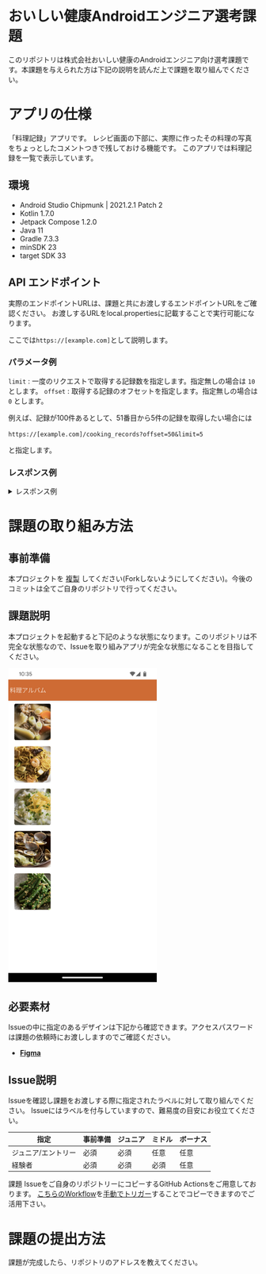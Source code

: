 # おいしい健康Androidエンジニア選考課題
このリポジトリは株式会社おいしい健康のAndroidエンジニア向け選考課題です。本課題を与えられた方は下記の説明を読んだ上で課題を取り組んでください。

# アプリの仕様
「料理記録」アプリです。 レシピ画面の下部に、実際に作ったその料理の写真をちょっとしたコメントつきで残しておける機能です。
このアプリでは料理記録を一覧で表示しています。

## 環境
- Android Studio Chipmunk | 2021.2.1 Patch 2
- Kotlin 1.7.0
- Jetpack Compose 1.2.0
- Java 11
- Gradle 7.3.3
- minSDK 23
- target SDK 33


## API エンドポイント

実際のエンドポイントURLは、課題と共にお渡しするエンドポイントURLをご確認ください。 お渡しするURLをlocal.propertiesに記載することで実行可能になります。 

ここでは`https://[example.com]`として説明します。

### パラメータ例

`limit` :  一度のリクエストで取得する記録数を指定します。指定無しの場合は `10` とします。
`offset` : 取得する記録のオフセットを指定します。指定無しの場合は `0` とします。

例えば、記録が100件あるとして、51番目から5件の記録を取得したい場合には

`https://[example.com]/cooking_records?offset=50&limit=5`

と指定します。

### レスポンス例
<details>
<summary>レスポンス例</summary>

<pre>
{
  pagination: {
    total: 100,  # 総レコード数
    offset: 50,  # オフセット
    limit: 5     # リクエスト時指定の取得数
  },
  cooking_records: [
    {
      "image_url": "https://[example.com]/images/51.jpg", # 写真のURL
      "comment": "パンチのきいた辛味が印象的です。",                             # コメント
      "recipe_type": "main_dish",                                         # レシピの種類（main_dish: 主菜/主食, side_dish: 副菜, soup: スープ)
      "recorded_at": "2018-04-21 14:04:22"                                # 記録日時
    },
    {
      "image_url": "https://[example.com]/images/52.jpg",
      "comment": "ごまのコクと酸味がさわやかなタレを添えて。",
      "recipe_type": "main_dish",
      "recorded_at": "2018-04-20 14:04:42"
    },
    {
      "image_url": "https://[example.com]/images/53.jpg",
      "comment": "新鮮なとうもろこしのおいしさ。",
      "recipe_type": "soup",
      "recorded_at": "2018-04-19 14:05:41"
    },
    {
      "image_url": "https://[example.com]/images/54.jpg",
      "comment": "しょうゆとオイスターソースで味付けた具がたっぷり。",
      "recipe_type": "main_dish",
      "recorded_at": "2018-04-18 14:06:12"
    },
    {
      "image_url": "https://[example.com]/images/55.jpg",
      "comment": "豚バラ肉とゴーヤーで、夏バテも吹き飛びそうです。",
      "recipe_type": "main_dish",
      "recorded_at": "2018-04-17 14:07:40"
    }
  ]
}
</pre>

</details>

# 課題の取り組み方法

## 事前準備
本プロジェクトを [複製](https://docs.github.com/ja/repositories/creating-and-managing-repositories/duplicating-a-repository) してください(Forkしないようにしてください)。今後のコミットは全てご自身のリポジトリで行ってください。

## 課題説明

本プロジェクトを起動すると下記のような状態になります。このリポジトリは不完全な状態なので、Issueを取り組みアプリが完全な状態になることを目指してください。

<img src="images/start_app.png" width="300">

## 必要素材

Issueの中に指定のあるデザインは下記から確認できます。アクセスパスワードは課題の依頼時にお渡ししますのでご確認ください。

- [**Figma**](https://www.figma.com/file/5x5cq7sfZo2il7SE0lYlns/%E6%8E%A1%E7%94%A8%E8%AA%B2%E9%A1%8C---%E6%96%99%E7%90%86%E8%A8%98%E9%8C%B2%E3%82%A2%E3%83%97%E3%83%AA?node-id=20%3A1603)


## Issue説明

Issueを確認し課題をお渡しする際に指定されたラベルに対して取り組んでください。
Issueにはラベルを付与していますので、難易度の目安にお役立てください。

|指定|事前準備|ジュニア|ミドル|ボーナス|
|--|--|--|--|--|
|ジュニア/エントリー|必須|必須|任意|任意|
|経験者|必須|必須|必須|任意|


課題 Issueをご自身のリポジトリーにコピーするGitHub Actionsをご用意しております。
[こちらのWorkflow](https://github.com/oishi-kenko/android-enginner-recruitment/blob/main/.github/workflows/copy-issues.yml)を[手動でトリガー](https://docs.github.com/ja/actions/managing-workflow-runs/manually-running-a-workflow)することでコピーできますのでご活用下さい。

# 課題の提出方法

課題が完成したら、リポジトリのアドレスを教えてください。



